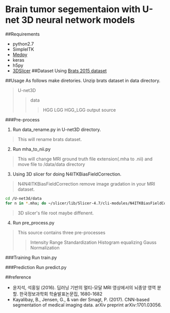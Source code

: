 # Brain tumor segementaion with U-net 3D neural network models

##Requirements
* python2.7
* SimpleITK
* [Medpy](http://loli.github.io/medpy/)
* keras
* h5py
* [3DSlicer](https://www.slicer.org/)
##Dataset
Using [Brats 2015 dataset](https://www.smir.ch/BRATS/Start2015)

##Usage
As follows make diretories.
Unzip brats dataset in data directory.

>U-net3D
>>data
>>>HGG
>>>LGG
>>>HGG_LGG
>>output
>>source

###Pre-process
1. Run data_rename.py in U-net3D directory.
>This will rename brats dataset.

2. Run mha_to_nii.py
>This will change MRI ground truth file extension(.mha to .nii) and move file to /data/data directory

3. Using 3D slicer for doing N4ITKBiasFieldCorrection.
>N4N4ITKBiasFieldCorrection remove image gradation in your MRI dataset.

```bash
cd /U-net3d/data
for n in *.mha; do ~/slicer/lib/Slicer-4.7/cli-modules/N4ITKBiasFieldCorrection "./$n" ./data/"${n%.mha}.nii"; done
```
>3D slicer's file root maybe diffenent.

4. Run pre_process.py
>This source contains three pre-processes
>>Intensity Range Standardization
>>Histogram equalizing
>>Gauss Normalization

###Training
Run train.py

###Prediction
Run predict.py

##reference
* 윤지석, 석홍일 (2016). 딥러닝 기반의 멀티-모달 MRI 영상에서의 뇌종양 영역 분할. 한국정보과학회 학술발표논문집, 1680-1682
* Kayalibay, B., Jensen, G., & van der Smagt, P. (2017). CNN-based segmentation of medical imaging data. arXiv preprint arXiv:1701.03056.
